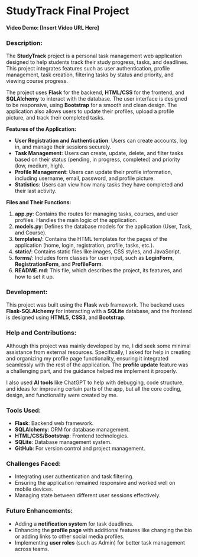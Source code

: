 
# **StudyTrack Final Project**

#### Video Demo: [Insert Video URL Here]

### **Description:**
The **StudyTrack** project is a personal task management web application designed to help students track their study progress, tasks, and deadlines. This project integrates features such as user authentication, profile management, task creation, filtering tasks by status and priority, and viewing course progress.

The project uses **Flask** for the backend, **HTML/CSS** for the frontend, and **SQLAlchemy** to interact with the database. The user interface is designed to be responsive, using **Bootstrap** for a smooth and clean design. The application also allows users to update their profiles, upload a profile picture, and track their completed tasks.

**Features of the Application:**
- **User Registration and Authentication**: Users can create accounts, log in, and manage their sessions securely.
- **Task Management**: Users can create, update, delete, and filter tasks based on their status (pending, in progress, completed) and priority (low, medium, high).
- **Profile Management**: Users can update their profile information, including username, email, password, and profile picture.
- **Statistics**: Users can view how many tasks they have completed and their last activity.

**Files and Their Functions:**
1. **app.py**: Contains the routes for managing tasks, courses, and user profiles. Handles the main logic of the application.
2. **models.py**: Defines the database models for the application (User, Task, and Course).
3. **templates/**: Contains the HTML templates for the pages of the application (home, login, registration, profile, tasks, etc.).
4. **static/**: Contains static files like images, CSS styles, and JavaScript.
5. **forms/**: Includes form classes for user input, such as **LoginForm**, **RegistrationForm**, and **ProfileForm**.
6. **README.md**: This file, which describes the project, its features, and how to set it up.

### **Development:**
This project was built using the **Flask** web framework. The backend uses **Flask-SQLAlchemy** for interacting with a **SQLite** database, and the frontend is designed using **HTML5**, **CSS3**, and **Bootstrap**.

### **Help and Contributions:**
Although this project was mainly developed by me, I did seek some minimal assistance from external resources. Specifically, I asked for help in creating and organizing my profile page functionality, ensuring it integrated seamlessly with the rest of the application. The **profile update** feature was a challenging part, and the guidance helped me implement it properly.

I also used **AI tools** like ChatGPT to help with debugging, code structure, and ideas for improving certain parts of the app, but all the core coding, design, and functionality were created by me.

### **Tools Used:**
- **Flask**: Backend web framework.
- **SQLAlchemy**: ORM for database management.
- **HTML/CSS/Bootstrap**: Frontend technologies.
- **SQLite**: Database management system.
- **GitHub**: For version control and project management.

### **Challenges Faced:**
- Integrating user authentication and task filtering.
- Ensuring the application remained responsive and worked well on mobile devices.
- Managing state between different user sessions effectively.

### **Future Enhancements:**
- Adding a **notification system** for task deadlines.
- Enhancing the **profile page** with additional features like changing the bio or adding links to other social media profiles.
- Implementing **user roles** (such as Admin) for better task management across teams.
